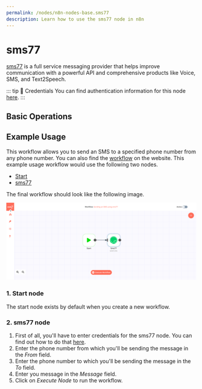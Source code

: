 ```yaml
---
permalink: /nodes/n8n-nodes-base.sms77
description: Learn how to use the sms77 node in n8n
---
```


# sms77

[sms77](https://www.sms77.io/) is a full service messaging provider that helps improve communication with a powerful API and comprehensive products like Voice, SMS, and Text2Speech.

::: tip 🔑 Credentials
You can find authentication information for this node [here](../../../credentials/sms77/README.md).
:::

## Basic Operations

<Resource node="n8n-nodes-base.sms77" />

## Example Usage

This workflow allows you to send an SMS to a specified phone number from any phone number. You can also find the [workflow](https://n8n.io/workflows/469) on the website. This example usage workflow would use the following two nodes.
- [Start](../../core-nodes/Start/README.md)
- [sms77]()

The final workflow should look like the following image.

![A workflow with the sms77 node](./workflow.png)

### 1. Start node

The start node exists by default when you create a new workflow.

### 2. sms77 node

1. First of all, you'll have to enter credentials for the sms77 node. You can find out how to do that [here](../../../credentials/sms77/README.md).
2. Enter the phone number from which you'll be sending the message in the *From* field.
3. Enter the phone number to which you'll be sending the message in the *To* field.
4. Enter you message in the *Message* field.
5. Click on *Execute Node* to run the workflow.
